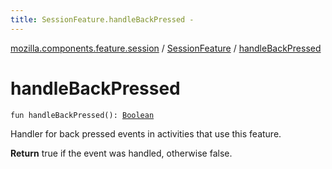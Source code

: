 ```yaml
---
title: SessionFeature.handleBackPressed - 
---
```


[mozilla.components.feature.session](../index.html) / [SessionFeature](index.html) / [handleBackPressed](./handle-back-pressed.html)

# handleBackPressed

`fun handleBackPressed(): `[`Boolean`](https://kotlinlang.org/api/latest/jvm/stdlib/kotlin/-boolean/index.html)

Handler for back pressed events in activities that use this feature.

**Return**
true if the event was handled, otherwise false.

